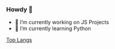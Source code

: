 ### Howdy 👋

- 🔭 I’m currently working on JS Projects
- 🌱 I’m currently learning Python

[Top Langs](https://github-readme-stats.vercel.app/api/top-langs/?username=connorjnel&theme=tokyonight)
